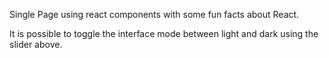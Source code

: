 Single Page using react components with some fun facts about React.

It is possible to toggle the interface mode between light and dark using the slider above.
